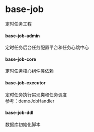 # base-job
定时任务工程

#### base-job-admin
定时任务后台任务配置平台和任务心跳中心

#### base-job-core
定时任务核心组件类依赖

#### base-job-executor
定时任务执行实现类和任务调度<br/>
参考：demoJobHandler


#### base-job-ddl
数据库初始化脚本
